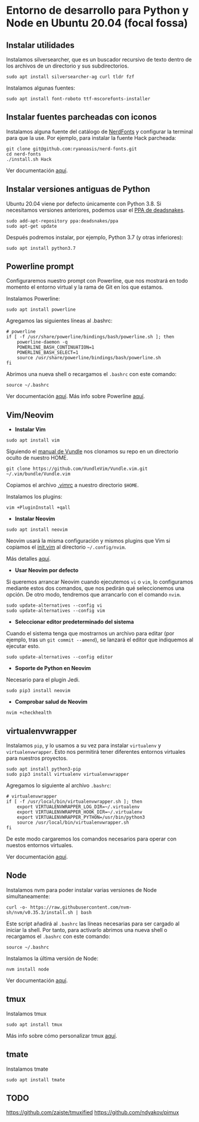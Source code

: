 # Entorno de desarrollo para Python y Node en Ubuntu 20.04 (focal fossa)

## Instalar utilidades

Instalamos silversearcher, que es un buscador recursivo de texto dentro de los archivos de un directorio y sus subdirectorios.

```shell
sudo apt install silversearcher-ag curl tldr fzf
```

Instalamos algunas fuentes:

```shell
sudo apt install font-roboto ttf-mscorefonts-installer
```

## Instalar fuentes parcheadas con iconos

Instalamos alguna fuente del catálogo de [NerdFonts](https://www.nerdfonts.com) y configurar la terminal para que la use. Por ejemplo, para instalar la fuente Hack parcheada:

```shell
git clone git@github.com:ryanoasis/nerd-fonts.git
cd nerd-fonts
./install.sh Hack
```

Ver documentación [aquí](https://github.com/ryanoasis/nerd-fonts).

## Instalar versiones antiguas de Python

Ubuntu 20.04 viene por defecto únicamente con Python 3.8. Si necesitamos versiones anteriores, podemos usar el [PPA de deadsnakes](https://launchpad.net/~deadsnakes/+archive/ubuntu/ppa).

```shell
sudo add-apt-repository ppa:deadsnakes/ppa
sudo apt-get update
```

Después podremos instalar, por ejemplo, Python 3.7 (y otras inferiores):

```shell
sudo apt install python3.7
```

## Powerline prompt

Configuraremos nuestro prompt con Powerline, que nos mostrará en todo momento el entorno virtual y la rama de Git en los que estamos.

Instalamos Powerline:

```shell
sudo apt install powerline
```

Agregamos las siguientes líneas al .bashrc:

```shell
# powerline
if [ -f /usr/share/powerline/bindings/bash/powerline.sh ]; then
    powerline-daemon -q
    POWERLINE_BASH_CONTINUATION=1
    POWERLINE_BASH_SELECT=1
    source /usr/share/powerline/bindings/bash/powerline.sh
fi
```

Abrimos una nueva shell o recargamos el `.bashrc` con este comando:

```shell
source ~/.bashrc
```

Ver documentación [aquí](https://powerline.readthedocs.io). Más info sobre Powerline [aquí](https://devpro.media/install-powerline-ubuntu/#install-powerline).

## Vim/Neovim

- **Instalar Vim**

```shell
sudo apt install vim
```

Siguiendo el [manual de Vundle](https://github.com/VundleVim/Vundle.vim) nos clonamos su repo en un directorio oculto de nuestro HOME.

```shell
git clone https://github.com/VundleVim/Vundle.vim.git ~/.vim/bundle/Vundle.vim
```

Copiamos el archivo [.vimrc](.vimrc) a nuestro directorio `$HOME`.

Instalamos los plugins:

```shell
vim +PluginInstall +qall
```

- **Instalar Neovim**

```shell
sudo apt install neovim
```

Neovim usará la misma configuración y mismos plugins que Vim si copiamos el [init.vim](.config/nvim/init.vim) al directorio `~/.config/nvim`.

Más detalles [aquí](https://vi.stackexchange.com/questions/12794/how-to-share-config-between-vim-and-neovim).

- **Usar Neovim por defecto**

Si queremos arrancar Neovim cuando ejecutemos `vi` o `vim`, lo configuramos mediante estos dos comandos, que nos pedirán qué seleccionemos una opción. De otro modo, tendremos que arrancarlo con el comando `nvim`.

```shell
sudo update-alternatives --config vi
sudo update-alternatives --config vim
```

- **Seleccionar editor predeterminado del sistema**

Cuando el sistema tenga que mostrarnos un archivo para editar (por ejemplo, tras un `git commit --amend`), se lanzará el editor que indiquemos al ejecutar esto.

```shell
sudo update-alternatives --config editor
```

- **Soporte de Python en Neovim**

Necesario para el plugin Jedi.

```shell
sudo pip3 install neovim
```

- **Comprobar salud de Neovim**

```shell
nvim +checkhealth
```

## virtualenvwrapper

Instalamos `pip`, y lo usamos a su vez para instalar `virtualenv` y `virtualenvwrapper`. Esto nos permitirá tener diferentes entornos virtuales para nuestros proyectos.

```shell
sudo apt install python3-pip
sudo pip3 install virtualenv virtualenvwrapper
```

Agregamos lo siguiente al archivo `.bashrc`:

```shell
# virtualenvwrapper
if [ -f /usr/local/bin/virtualenvwrapper.sh ]; then
    export VIRTUALENVWRAPPER_LOG_DIR=~/.virtualenv
    export VIRTUALENVWRAPPER_HOOK_DIR=~/.virtualenv
    export VIRTUALENVWRAPPER_PYTHON=/usr/bin/python3
    source /usr/local/bin/virtualenvwrapper.sh
fi
```

De este modo cargaremos los comandos necesarios para operar con nuestos entornos virtuales.

Ver documentación [aquí](https://virtualenvwrapper.readthedocs.io).

## Node

Instalamos nvm para poder instalar varias versiones de Node simultaneamente:

```shell
curl -o- https://raw.githubusercontent.com/nvm-sh/nvm/v0.35.3/install.sh | bash
```

Este script añadirá al `.bashrc` las líneas necesarias para ser cargado al iniciar la shell. Por tanto, para activarlo abrimos una nueva shell o recargamos el `.bashrc` con este comando:

```shell
source ~/.bashrc
```

Instalamos la última versión de Node:

```shell
nvm install node
```

Ver documentación [aquí](https://github.com/nvm-sh/nvm).

## tmux

Instalamos tmux

```shell
sudo apt install tmux
```

Más info sobre cómo personalizar tmux [aquí](https://www.hamvocke.com/blog/a-guide-to-customizing-your-tmux-conf/).

## tmate

Instalamos tmate

```shell
sudo apt install tmate
```

## TODO

https://github.com/zaiste/tmuxified
https://github.com/ndyakov/pimux